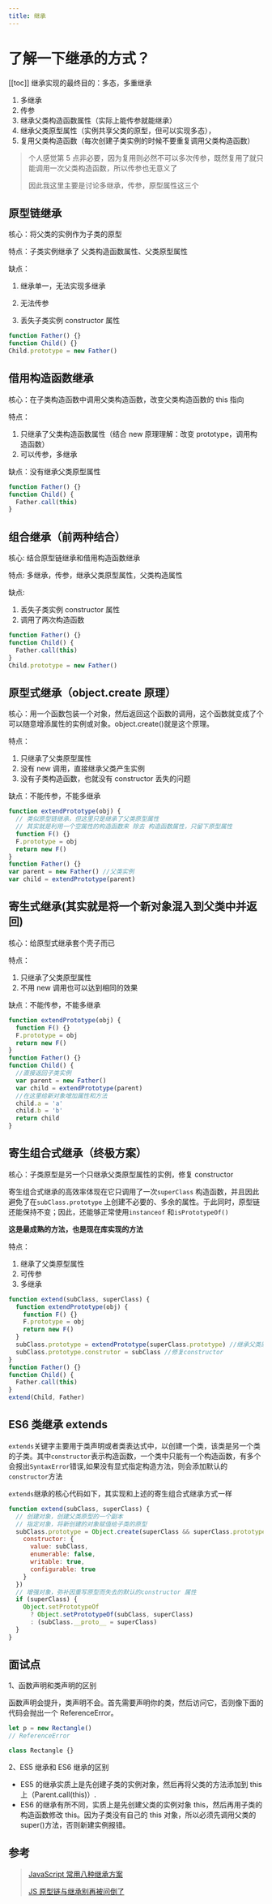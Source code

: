 ```yaml
---
title: 继承
---
```


# 了解一下继承的方式？

[[toc]] 继承实现的最终目的：多态，多重继承

1. 多继承
2. 传参
3. 继承父类构造函数属性（实际上能传参就能继承）
4. 继承父类原型属性（实例共享父类的原型，但可以实现多态），
5. 复用父类构造函数（每次创建子类实例的时候不要重复调用父类构造函数）

> 个人感觉第 5 点非必要，因为复用则必然不可以多次传参，既然复用了就只能调用一次父类构造函数，所以传参也无意义了
>
> 因此我这里主要是讨论多继承，传参，原型属性这三个

## 原型链继承

核心：将父类的实例作为子类的原型

特点：子类实例继承了 父类构造函数属性、父类原型属性

缺点：

1. 继承单一，无法实现多继承

2. 无法传参

3. 丢失子类实例 constructor 属性

```js
function Father() {}
function Child() {}
Child.prototype = new Father()
```

## 借用构造函数继承

核心：在子类构造函数中调用父类构造函数，改变父类构造函数的 this 指向

特点：

1. 只继承了父类构造函数属性（结合 new 原理理解：改变 prototype，调用构造函数）
2. 可以传参，多继承

缺点：没有继承父类原型属性

```js
function Father() {}
function Child() {
  Father.call(this)
}
```

## 组合继承（前两种结合）

核心: 结合原型链继承和借用构造函数继承

特点: 多继承，传参，继承父类原型属性，父类构造属性

缺点:

1. 丢失子类实例 constructor 属性
2. 调用了两次构造函数

```js
function Father() {}
function Child() {
  Father.call(this)
}
Child.prototype = new Father()
```

## 原型式继承（object.create 原理）

核心：用一个函数包装一个对象，然后返回这个函数的调用，这个函数就变成了个可以随意增添属性的实例或对象。object.create()就是这个原理。

特点：

1. 只继承了父类原型属性
2. 没有 new 调用，直接继承父类产生实例
3. 没有子类构造函数，也就没有 constructor 丢失的问题

缺点：不能传参，不能多继承

```js
function extendPrototype(obj) {
  // 类似原型链继承，但这里只是继承了父类原型属性
  // 其实就是利用一个空属性的构造函数来 除去 构造函数属性，只留下原型属性
  function F() {}
  F.prototype = obj
  return new F()
}
function Father() {}
var parent = new Father() //父类实例
var child = extendPrototype(parent)
```

## 寄生式继承(其实就是将一个新对象混入到父类中并返回)

核心：给原型式继承套个壳子而已

特点：

1. 只继承了父类原型属性
2. 不用 new 调用也可以达到相同的效果

缺点：不能传参，不能多继承

```js
function extendPrototype(obj) {
  function F() {}
  F.prototype = obj
  return new F()
}
function Father() {}
function Child() {
  //直接返回子类实例
  var parent = new Father()
  var child = extendPrototype(parent)
  //在这里给新对象增加属性和方法
  child.a = 'a'
  child.b = 'b'
  return child
}
```

## 寄生组合式继承（终极方案）

核心：子类原型是另一个只继承父类原型属性的实例，修复 constructor

寄生组合式继承的高效率体现在它只调用了一次`superClass` 构造函数，并且因此避免了在`subClass.prototype` 上创建不必要的、多余的属性。于此同时，原型链还能保持不变；因此，还能够正常使用`instanceof` 和`isPrototypeOf()`

**这是最成熟的方法，也是现在库实现的方法**

特点：

1. 继承了父类原型属性
2. 可传参
3. 多继承

```js
function extend(subClass, superClass) {
  function extendPrototype(obj) {
    function F() {}
    F.prototype = obj
    return new F()
  }
  subClass.prototype = extendPrototype(superClass.prototype) //继承父类原型 constructor被覆盖
  subClass.prototype.construtor = subClass //修复constructor
}
function Father() {}
function Child() {
  Father.call(this)
}
extend(Child, Father)
```

## ES6 类继承 extends

`extends`关键字主要用于类声明或者类表达式中，以创建一个类，该类是另一个类的子类。其中`constructor`表示构造函数，一个类中只能有一个构造函数，有多个会报出`SyntaxError`错误,如果没有显式指定构造方法，则会添加默认的 `constructor`方法

`extends`继承的核心代码如下，其实现和上述的寄生组合式继承方式一样

```js
function extend(subClass, superClass) {
  // 创建对象，创建父类原型的一个副本
  // 指定对象，将新创建的对象赋值给子类的原型
  subClass.prototype = Object.create(superClass && superClass.prototype, {
    constructor: {
      value: subClass,
      enumerable: false,
      writable: true,
      configurable: true
    }
  })
  // 增强对象，弥补因重写原型而失去的默认的constructor 属性
  if (superClass) {
    Object.setPrototypeOf
      ? Object.setPrototypeOf(subClass, superClass)
      : (subClass.__proto__ = superClass)
  }
}
```

## 面试点

1、函数声明和类声明的区别

函数声明会提升，类声明不会。首先需要声明你的类，然后访问它，否则像下面的代码会抛出一个 ReferenceError。

```js
let p = new Rectangle()
// ReferenceError

class Rectangle {}
```

2、ES5 继承和 ES6 继承的区别

- ES5 的继承实质上是先创建子类的实例对象，然后再将父类的方法添加到 this 上（Parent.call(this)）.
- ES6 的继承有所不同，实质上是先创建父类的实例对象 this，然后再用子类的构造函数修改 this。因为子类没有自己的 this 对象，所以必须先调用父类的 super()方法，否则新建实例报错。

## 参考

> [JavaScript 常用八种继承方案](https://juejin.cn/post/6844903696111763470)
>
> [JS 原型链与继承别再被问倒了](https://juejin.cn/post/6844903475021627400#heading-0)
